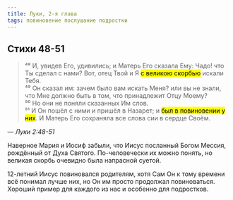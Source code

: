 ```yaml
---
title: Луки, 2-я глава
tags: повиновение послушание подростки
---
```


## Стихи 48-51

> ⁴⁸ И, увидев Его, удивились; и Матерь Его сказала Ему: Чадо! что Ты сделал с нами? Вот, отец Твой и Я <mark>с великою скорбью</mark> искали Тебя.  
> ⁴⁹ Он сказал им: зачем было вам искать Меня? или вы не знали, что Мне должно быть в том, что принадлежит Отцу Моему?  
> ⁵⁰ Но они не поняли сказанных Им слов.  
> ⁵¹ И Он пошёл с ними и пришёл в Назарет; и <mark>был в повиновении у них</mark>. И Матерь Его сохраняла все слова сии в сердце Своём.

— <cite>Луки&nbsp;2:48-51</cite>

Наверное Мария и Иосиф забыли, что Иисус посланный Богом Мессия, рождённый от Духа Святого. По-человечески их можно понять,
но великая скорбь очевидно была напрасной суетой.

12-летний Иисус повиновался родителям, хотя Сам Он к тому времени всё понимал лучше них, но Он им просто продолжал повиноваться.
Хороший пример для каждого из нас и особенно для подростков.
